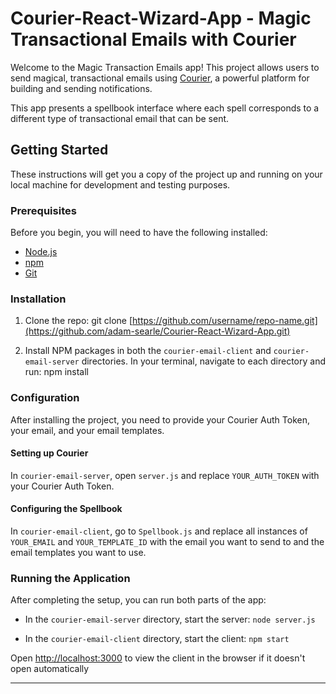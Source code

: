 # Courier-React-Wizard-App - Magic Transactional Emails with Courier

Welcome to the Magic Transaction Emails app! This project allows users to send magical, transactional emails using [Courier](https://www.courier.com/), a powerful platform for building and sending notifications.

This app presents a spellbook interface where each spell corresponds to a different type of transactional email that can be sent.

## Getting Started

These instructions will get you a copy of the project up and running on your local machine for development and testing purposes.

### Prerequisites

Before you begin, you will need to have the following installed:

- [Node.js](https://nodejs.org/en/download/)
- [npm](https://www.npmjs.com/get-npm)
- [Git](https://git-scm.com/book/en/v2/Getting-Started-Installing-Git)

### Installation

1. Clone the repo: git clone [https://github.com/username/repo-name.git](https://github.com/adam-searle/Courier-React-Wizard-App.git)

2. Install NPM packages in both the `courier-email-client` and `courier-email-server` directories. In your terminal, navigate to each directory and run: npm install


### Configuration

After installing the project, you need to provide your Courier Auth Token, your email, and your email templates.

#### Setting up Courier

In `courier-email-server`, open `server.js` and replace `YOUR_AUTH_TOKEN` with your Courier Auth Token. 

#### Configuring the Spellbook

In `courier-email-client`, go to `Spellbook.js` and replace all instances of `YOUR_EMAIL` and `YOUR_TEMPLATE_ID` with the email you want to send to and the email templates you want to use.

### Running the Application

After completing the setup, you can run both parts of the app:

- In the `courier-email-server` directory, start the server: `node server.js`

- In the `courier-email-client` directory, start the client: `npm start`

Open [http://localhost:3000](http://localhost:3000) to view the client in the browser if it doesn't open automatically

---


